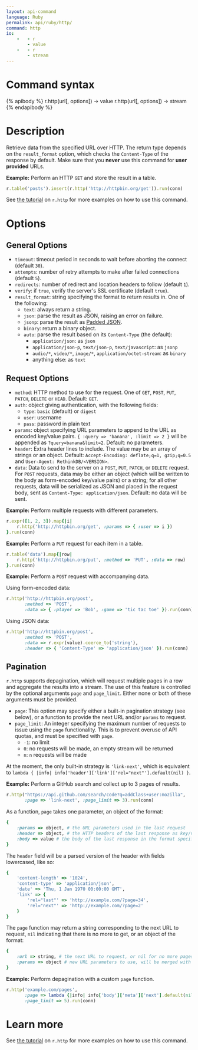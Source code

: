 ```yaml
---
layout: api-command
language: Ruby
permalink: api/ruby/http/
command: http
io:
    -   - r
        - value
    -   - r
        - stream
---
```


# Command syntax #

{% apibody %}
r.http(url[, options]) &rarr; value
r.http(url[, options]) &rarr; stream
{% endapibody %}

# Description #

Retrieve data from the specified URL over HTTP.  The return type depends on the `result_format` option, which checks the `Content-Type` of the response by default.  Make sure that you **never** use this command for **user provided** URLs.

__Example:__ Perform an HTTP `GET` and store the result in a table.

```rb
r.table('posts').insert(r.http('http://httpbin.org/get')).run(conn)
```

<!-- stop -->

See [the tutorial](/docs/external-api-access/) on `r.http` for more examples on how to use this command.

# Options #

## General Options ##

* `timeout`: timeout period in seconds to wait before aborting the connect (default `30`).
* `attempts`: number of retry attempts to make after failed connections (default `5`).
* `redirects`: number of redirect and location headers to follow (default `1`).
* `verify`: if `true`, verify the server's SSL certificate (default `true`).
* `result_format`: string specifying the format to return results in. One of the following:
    * `text`: always return a string.
    * `json`: parse the result as JSON, raising an error on failure.
    * `jsonp`: parse the result as [Padded JSON][jsonp].
    * `binary`: return a binary object.
    * `auto`: parse the result based on its `Content-Type` (the default):
        * `application/json`: as `json`
        * `application/json-p`, `text/json-p`, `text/javascript`: as `jsonp`
        * `audio/*`, `video/*`, `image/*`, `application/octet-stream`: as `binary`
        * anything else: as `text`

[jsonp]: https://en.wikipedia.org/wiki/JSONP

## Request Options

* `method`: HTTP method to use for the request. One of `GET`, `POST`, `PUT`, `PATCH`, `DELETE` or `HEAD`. Default: `GET`.
* `auth`: object giving authentication, with the following fields:
    * `type`: `basic` (default) or `digest`
    * `user`: username
    * `pass`: password in plain text
* `params`: object specifying URL parameters to append to the URL as encoded key/value pairs. `{ :query => 'banana', :limit => 2 }` will be appended as `?query=banana&limit=2`. Default: no parameters.
* `header`: Extra header lines to include. The value may be an array of strings or an object. Default: `Accept-Encoding: deflate;q=1, gzip;q=0.5` and `User-Agent: RethinkDB/<VERSION>`.
* `data`: Data to send to the server on a `POST`, `PUT`, `PATCH`, or `DELETE` request. For `POST` requests, data may be either an object (which will be written to the body as form-encoded key/value pairs) or a string; for all other requests, data will be serialized as JSON and placed in the request body, sent as `Content-Type: application/json`. Default: no data will be sent.

__Example:__ Perform multiple requests with different parameters.

```rb
r.expr([1, 2, 3]).map{|i|
    r.http('http://httpbin.org/get', :params => { :user => i })
}.run(conn)
```

__Example:__ Perform a `PUT` request for each item in a table.

```rb
r.table('data').map{|row|
    r.http('http://httpbin.org/put', :method => 'PUT', :data => row)
}.run(conn)
```

__Example:__ Perform a `POST` request with accompanying data.

Using form-encoded data:

```rb
r.http('http://httpbin.org/post',
       :method => 'POST',
       :data => { :player => 'Bob', :game => 'tic tac toe' }).run(conn)
```

Using JSON data:

```rb
r.http('http://httpbin.org/post',
       :method => 'POST',
       :data => r.expr(value).coerce_to('string'),
       :header => { 'Content-Type' => 'application/json' }).run(conn)
```

## Pagination

`r.http` supports depagination, which will request multiple pages in a row and aggregate the results into a stream.  The use of this feature is controlled by the optional arguments `page` and `page_limit`.  Either none or both of these arguments must be provided.

* `page`: This option may specify either a built-in pagination strategy (see below), or a function to provide the next URL and/or `params` to request.
* `page_limit`: An integer specifying the maximum number of requests to issue using the `page` functionality.  This is to prevent overuse of API quotas, and must be specified with `page`.
    * `-1`: no limit
    * `0`: no requests will be made, an empty stream will be returned
    * `n`: `n` requests will be made

At the moment, the only built-in strategy is `'link-next'`, which is equivalent to `lambda { |info| info['header']['link']['rel="next"'].default(nil) }`.

__Example:__ Perform a GitHub search and collect up to 3 pages of results.

```rb
r.http("https://api.github.com/search/code?q=addClass+user:mozilla",
       :page => 'link-next', :page_limit => 3).run(conn)
```

As a function, `page` takes one parameter, an object of the format:

```rb
{
    :params => object, # the URL parameters used in the last request
    :header => object, # the HTTP headers of the last response as key/value pairs
    :body => value # the body of the last response in the format specified by `result_format`
}
```

The `header` field will be a parsed version of the header with fields lowercased, like so:

```rb
{
    'content-length' => '1024',
    'content-type' => 'application/json',
    'date' => 'Thu, 1 Jan 1970 00:00:00 GMT',
    'link' => {
        'rel="last"' => 'http://example.com/?page=34',
        'rel="next"' => 'http://example.com/?page=2'
    }
}
```

The `page` function may return a string corresponding to the next URL to request, `nil` indicating that there is no more to get, or an object of the format:

```rb
{
    :url => string, # the next URL to request, or nil for no more pages
    :params => object # new URL parameters to use, will be merged with the previous request's params
}
```

__Example:__ Perform depagination with a custom `page` function.

```rb
r.http('example.com/pages',
       :page => lambda {|info| info['body']['meta']['next'].default(nil)},
       :page_limit => 5).run(conn)
```

# Learn more

See [the tutorial](/docs/external-api-access/) on `r.http` for more examples on how to use this command.

